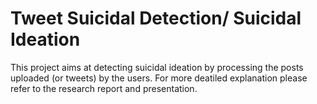 # Tweet Suicidal Detection/ Suicidal Ideation

This project aims at detecting suicidal ideation by processing the posts uploaded (or tweets) by the users.
For more deatiled explanation please refer to the research report and presentation.
